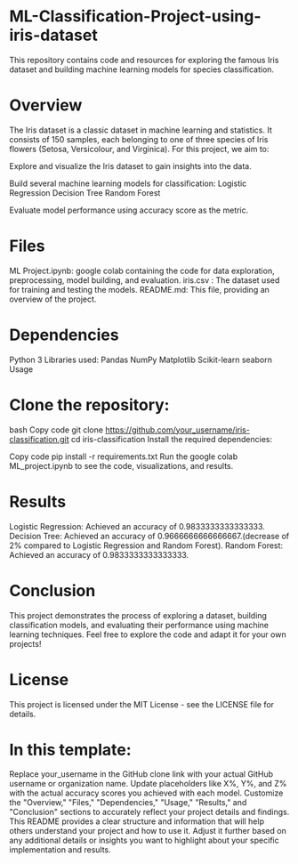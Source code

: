 # ML-Classification-Project-using-iris-dataset
This repository contains code and resources for exploring the famous Iris dataset and building machine learning models for species classification.

# Overview
The Iris dataset is a classic dataset in machine learning and statistics. It consists of 150 samples, each belonging to one of three species of Iris flowers (Setosa, Versicolour, and Virginica). For this project, we aim to:

Explore and visualize the Iris dataset to gain insights into the data.

Build several machine learning models for classification:
Logistic Regression
Decision Tree
Random Forest

Evaluate model performance using accuracy score as the metric.

# Files
ML Project.ipynb: google colab containing the code for data exploration, preprocessing, model building, and evaluation.
iris.csv : The dataset used for training and testing the models.
README.md: This file, providing an overview of the project.

# Dependencies
Python 3
Libraries used:
Pandas
NumPy
Matplotlib
Scikit-learn
seaborn
Usage

# Clone the repository:

bash
Copy code
git clone https://github.com/your_username/iris-classification.git
cd iris-classification
Install the required dependencies:

Copy code
pip install -r requirements.txt
Run the google colab ML_project.ipynb to see the code, visualizations, and results.

# Results
Logistic Regression: Achieved an accuracy of 0.9833333333333333.
Decision Tree: Achieved an accuracy of 0.9666666666666667.(decrease of 2% compared to Logistic Regression and Random Forest).
Random Forest: Achieved an accuracy of 0.9833333333333333.

# Conclusion
This project demonstrates the process of exploring a dataset, building classification models, and evaluating their performance using machine learning techniques. Feel free to explore the code and adapt it for your own projects!

# License
This project is licensed under the MIT License - see the LICENSE file for details.

# In this template:

Replace your_username in the GitHub clone link with your actual GitHub username or organization name.
Update placeholders like X%, Y%, and Z% with the actual accuracy scores you achieved with each model.
Customize the "Overview," "Files," "Dependencies," "Usage," "Results," and "Conclusion" sections to accurately reflect your project details and findings.
This README provides a clear structure and information that will help others understand your project and how to use it. Adjust it further based on any additional details or insights you want to highlight about your specific implementation and results.
